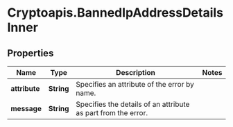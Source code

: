 # Cryptoapis.BannedIpAddressDetailsInner

## Properties

Name | Type | Description | Notes
------------ | ------------- | ------------- | -------------
**attribute** | **String** | Specifies an attribute of the error by name. | 
**message** | **String** | Specifies the details of an attribute as part from the error. | 


